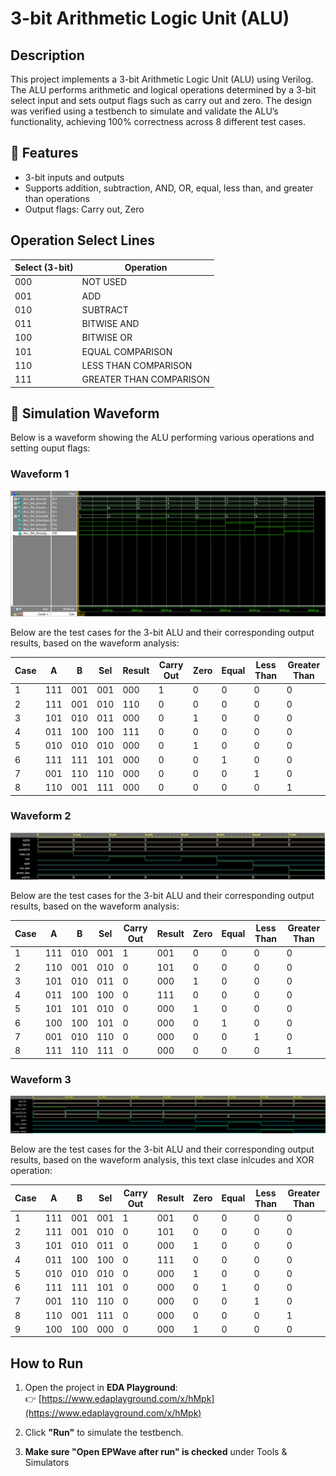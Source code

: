 # 3-bit Arithmetic Logic Unit (ALU)

## Description
This project implements a 3-bit Arithmetic Logic Unit (ALU) using Verilog. The ALU performs arithmetic and logical operations determined by a 3-bit select input and sets output flags such as carry out and zero. The design was verified using a testbench to simulate and validate the ALU’s functionality, achieving 100% correctness across 8 different test cases.

## 🔧 Features
- 3-bit inputs and outputs
- Supports addition, subtraction, AND, OR, equal, less than, and greater than operations
- Output flags: Carry out, Zero

## Operation Select Lines

| Select (3-bit) | Operation              |
|----------------|------------------------|
| 000            | NOT USED               |
| 001            | ADD                    |
| 010            | SUBTRACT               |
| 011            | BITWISE AND            |
| 100            | BITWISE OR             |
| 101            | EQUAL COMPARISON       |
| 110            | LESS THAN COMPARISON   |
| 111            | GREATER THAN COMPARISON|

## 📸 Simulation Waveform

Below is a waveform showing the ALU performing various operations and setting ouput flags:
### Waveform 1
![ALU Waveform](./Waveform/3-bit_ALU_Waveform.png)

Below are the test cases for the 3-bit ALU and their corresponding output results, based on the waveform analysis:

| Case | A   | B   | Sel   | Result | Carry Out | Zero | Equal | Less Than | Greater Than |
|------|-----|-----|--------|--------|------------|------|--------|------------|---------------|
| 1    | 111 | 001 | 001    | 000    | 1          | 0    | 0      | 0          | 0             |
| 2    | 111 | 001 | 010    | 110    | 0          | 0    | 0      | 0          | 0             |
| 3    | 101 | 010 | 011    | 000    | 0          | 1    | 0      | 0          | 0             |
| 4    | 011 | 100 | 100    | 111    | 0          | 0    | 0      | 0          | 0             |
| 5    | 010 | 010 | 010    | 000    | 0          | 1    | 0      | 0          | 0             |
| 6    | 111 | 111 | 101    | 000    | 0          | 0    | 1      | 0          | 0             |
| 7    | 001 | 110 | 110    | 000    | 0          | 0    | 0      | 1          | 0             |
| 8    | 110 | 001 | 111    | 000    | 0          | 0    | 0      | 0          | 1             |


### Waveform 2
![ALU Waveform](./Waveform/3-bit_ALU_Waveform_2.png)

Below are the test cases for the 3-bit ALU and their corresponding output results, based on the waveform analysis:

| Case | A   | B   | Sel   | Carry Out | Result | Zero | Equal | Less Than | Greater Than |
|------|-----|-----|--------|-----------|--------|------|--------|------------|--------------|
| 1    | 111 | 010 | 001    | 1         | 001    | 0    | 0      | 0          | 0            |
| 2    | 110 | 001 | 010    | 0         | 101    | 0    | 0      | 0          | 0            |
| 3    | 101 | 010 | 011    | 0         | 000    | 1    | 0      | 0          | 0            |
| 4    | 011 | 100 | 100    | 0         | 111    | 0    | 0      | 0          | 0            |
| 5    | 101 | 101 | 010    | 0         | 000    | 1    | 0      | 0          | 0            |
| 6    | 100 | 100 | 101    | 0         | 000    | 0    | 1      | 0          | 0            |
| 7    | 001 | 010 | 110    | 0         | 000    | 0    | 0      | 1          | 0            |
| 8    | 111 | 110 | 111    | 0         | 000    | 0    | 0      | 0          | 1            |


### Waveform 3
![ALU Waveform](./Waveform/3-bit_ALU_Waveform_3.png)

Below are the test cases for the 3-bit ALU and their corresponding output results, based on the waveform analysis, this text clase inlcudes and XOR operation:

| Case | A   | B   | Sel   | Carry Out | Result | Zero | Equal | Less Than | Greater Than |
|------|-----|-----|--------|-----------|--------|------|--------|------------|--------------|
| 1    | 111 | 001 | 001    | 1         | 001    | 0    | 0      | 0          | 0            |
| 2    | 111 | 001 | 010    | 0         | 101    | 0    | 0      | 0          | 0            |
| 3    | 101 | 010 | 011    | 0         | 000    | 1    | 0      | 0          | 0            |
| 4    | 011 | 100 | 100    | 0         | 111    | 0    | 0      | 0          | 0            |
| 5    | 010 | 010 | 010    | 0         | 000    | 1    | 0      | 0          | 0            |
| 6    | 111 | 111 | 101    | 0         | 000    | 0    | 1      | 0          | 0            |
| 7    | 001 | 110 | 110    | 0         | 000    | 0    | 0      | 1          | 0            |
| 8    | 110 | 001 | 111    | 0         | 000    | 0    | 0      | 0          | 1            |
| 9    | 100 | 100 | 000    | 0         | 000    | 1    | 0      | 0          | 0            |




## How to Run

1. Open the project in **EDA Playground**:  
   👉 [https://www.edaplayground.com/x/hMpk](https://www.edaplayground.com/x/hMpk)

2. Click **"Run"** to simulate the testbench.

3. **Make sure "Open EPWave after run" is checked** under Tools & Simulators



